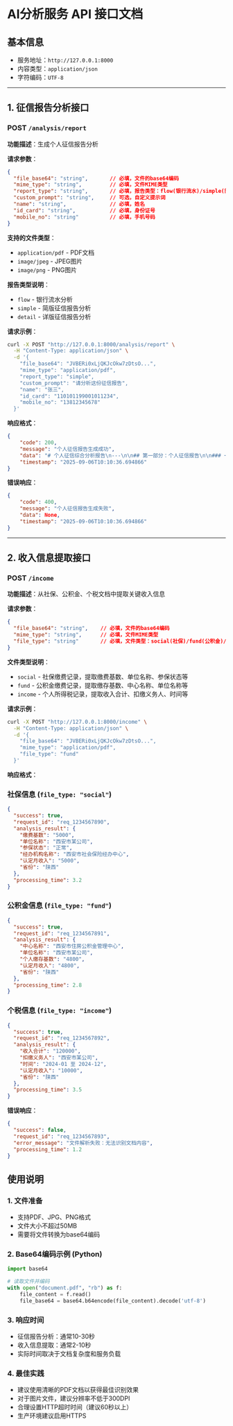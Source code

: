 # AI分析服务 API 接口文档

## 基本信息
- 服务地址：`http://127.0.0.1:8000`
- 内容类型：`application/json`
- 字符编码：`UTF-8`

---

## 1. 征信报告分析接口

### POST `/analysis/report`

**功能描述**：生成个人征信报告分析

**请求参数**：
```json
{
  "file_base64": "string",       // 必填，文件的base64编码
  "mime_type": "string",         // 必填，文件MIME类型
  "report_type": "string",       // 必填，报告类型：flow(银行流水)/simple(简版征信)/detail(详版征信)
  "custom_prompt": "string",     // 可选，自定义提示词
  "name": "string",              // 必填，姓名
  "id_card": "string",           // 必填，身份证号
  "mobile_no": "string"          // 必填，手机号码
}
```

**支持的文件类型**：
- `application/pdf` - PDF文档
- `image/jpeg` - JPEG图片
- `image/png` - PNG图片

**报告类型说明**：
- `flow` - 银行流水分析
- `simple` - 简版征信报告分析  
- `detail` - 详版征信报告分析

**请求示例**：
```bash
curl -X POST "http://127.0.0.1:8000/analysis/report" \
  -H "Content-Type: application/json" \
  -d '{
    "file_base64": "JVBERi0xLjQKJcOkw7zDtsO...",
    "mime_type": "application/pdf",
    "report_type": "simple",
    "custom_prompt": "请分析这份征信报告",
    "name": "张三",
    "id_card": "110101199001011234",
    "mobile_no": "13812345678"
  }'
```

**响应格式**：
```json
{
    "code": 200,
    "message": "个人征信报告生成成功",
    "data": "# 个人征信综合分析报告\n---\n\n## 第一部分：个人征信报告\n\n### 一、基本信息\n\n| 项目     | 内容               |\n| -------- | -----------------",
    "timestamp": "2025-09-06T10:10:36.694866"
}
```

**错误响应**：
```json
{
    "code": 400,
    "message": "个人征信报告生成失败",
    "data": None,
    "timestamp": "2025-09-06T10:10:36.694866"
}
```

---

## 2. 收入信息提取接口

### POST `/income`

**功能描述**：从社保、公积金、个税文档中提取关键收入信息

**请求参数**：
```json
{
  "file_base64": "string",    // 必填，文件的base64编码
  "mime_type": "string",      // 必填，文件MIME类型
  "file_type": "string"       // 必填，文件类型：social(社保)/fund(公积金)/income(个税)
}
```

**文件类型说明**：
- `social` - 社保缴费记录，提取缴费基数、单位名称、参保状态等
- `fund` - 公积金缴费记录，提取缴存基数、中心名称、单位名称等
- `income` - 个人所得税记录，提取收入合计、扣缴义务人、时间等

**请求示例**：
```bash
curl -X POST "http://127.0.0.1:8000/income" \
  -H "Content-Type: application/json" \
  -d '{
    "file_base64": "JVBERi0xLjQKJcOkw7zDtsO...",
    "mime_type": "application/pdf",
    "file_type": "fund"
  }'
```

**响应格式**：

### 社保信息 (`file_type: "social"`)
```json
{
  "success": true,
  "request_id": "req_1234567890",
  "analysis_result": {
    "缴费基数": "5000",
    "单位名称": "西安市某公司",
    "参保状态": "正常",
    "经办机构名称": "西安市社会保险经办中心",
    "认定月收入": "5000",
    "省份": "陕西"
  },
  "processing_time": 3.2
}
```

### 公积金信息 (`file_type: "fund"`)
```json
{
  "success": true,
  "request_id": "req_1234567891", 
  "analysis_result": {
    "中心名称": "西安市住房公积金管理中心",
    "单位名称": "西安市某公司",
    "个人缴存基数": "4800",
    "认定月收入": "4800",
    "省份": "陕西"
  },
  "processing_time": 2.8
}
```

### 个税信息 (`file_type: "income"`)
```json
{
  "success": true,
  "request_id": "req_1234567892",
  "analysis_result": {
    "收入合计": "120000",
    "扣缴义务人": "西安市某公司",
    "时间": "2024-01 至 2024-12",
    "认定月收入": "10000",
    "省份": "陕西"
  },
  "processing_time": 3.5
}
```

**错误响应**：
```json
{
  "success": false,
  "request_id": "req_1234567893",
  "error_message": "文件解析失败：无法识别文档内容",
  "processing_time": 1.2
}
```


## 使用说明

### 1. 文件准备
- 支持PDF、JPG、PNG格式
- 文件大小不超过50MB
- 需要将文件转换为base64编码

### 2. Base64编码示例 (Python)
```python
import base64

# 读取文件并编码
with open("document.pdf", "rb") as f:
    file_content = f.read()
    file_base64 = base64.b64encode(file_content).decode('utf-8')
```

### 3. 响应时间
- 征信报告分析：通常10-30秒
- 收入信息提取：通常2-10秒
- 实际时间取决于文档复杂度和服务负载

### 4. 最佳实践
- 建议使用清晰的PDF文档以获得最佳识别效果
- 对于图片文件，建议分辨率不低于300DPI
- 合理设置HTTP超时时间（建议60秒以上）
- 生产环境建议启用HTTPS



